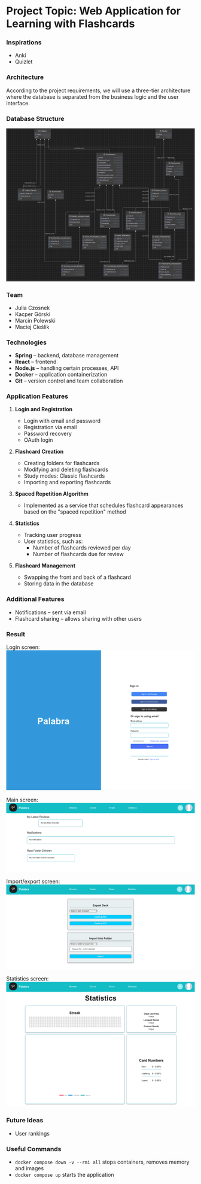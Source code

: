 # Project Topic: Web Application for Learning with Flashcards

### Inspirations
- Anki
- Quizlet

### Architecture
According to the project requirements, we will use a three-tier architecture where the database is separated from the business logic and the user interface.

### Database Structure
![database_schema](result/database_schema.jpg)

### Team
- Julia Czosnek
- Kacper Górski
- Marcin Polewski
- Maciej Cieślik

### Technologies
- **Spring** – backend, database management
- **React** – frontend
- **Node.js** – handling certain processes, API
- **Docker** – application containerization
- **Git** – version control and team collaboration

### Application Features

1. **Login and Registration**
   - Login with email and password
   - Registration via email
   - Password recovery
   - OAuth login

2. **Flashcard Creation**
   - Creating folders for flashcards
   - Modifying and deleting flashcards
   - Study modes: Classic flashcards
   - Importing and exporting flashcards

3. **Spaced Repetition Algorithm**
   - Implemented as a service that schedules flashcard appearances based on the "spaced repetition" method

4. **Statistics**
   - Tracking user progress
   - User statistics, such as:
     - Number of flashcards reviewed per day
     - Number of flashcards due for review

5. **Flashcard Management**
   - Swapping the front and back of a flashcard
   - Storing data in the database

### Additional Features

- Notifications – sent via email
- Flashcard sharing – allows sharing with other users

### Result
Login screen:
![login_screen](result/login_page.png)

Main screen:
![main_screen](result/main_screen.png)

Import/export screen:
![import/export_screen](result/import_export_screen.png)

Statistics screen:
![statistics_screen](result/statistics_page.png)

### Future Ideas
- User rankings

### Useful Commands
- `docker compose down -v --rmi all` stops containers, removes memory and images
- `docker compose up` starts the application
